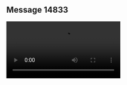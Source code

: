 ## Message 14833



![Video](https://data.iron-swords.co.il/2025/January/07/https://data.iron-swords.co.il/2025/January/07/14833/14833_media.mp4)
